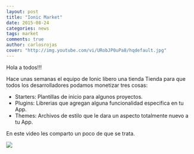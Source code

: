 ```yaml
---
layout: post
title: "Ionic Market"
date: 2015-08-24
categories: news
tags: market
comments: true
author: carlosrojas
cover: "http://img.youtube.com/vi/URobJP0uPa8/hqdefault.jpg"
---
```

Hola a todos!!!

Hace unas semanas el equipo de Ionic libero una tienda Tienda para que todos los desarrolladores podamos monetizar tres cosas:

* Starters: Plantillas de inicio para algunos proyectos.
* Plugins: Librerias que agregan alguna funcionalidad especifica en tu App.
* Themes: Archivos de estilo que le dara un aspecto totalmente nuevo a tu App.

En este video les comparto un poco de que se trata.

[<img src="http://img.youtube.com/vi/URobJP0uPa8/hqdefault.jpg" />](http://j.mp/1EfRHHR)
